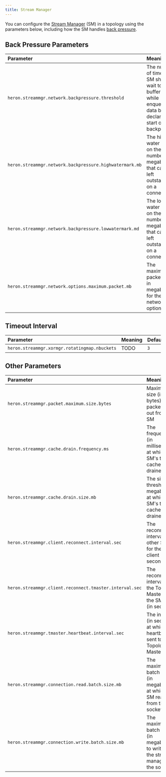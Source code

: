 ```yaml
---
title: Stream Manager
---
```


You can configure the [Stream
Manager](../../../../concepts/architecture#stream-manager) (SM) in a
topology using the parameters below, including how the SM handles [back
pressure](#back-pressure-parameters).

## Back Pressure Parameters

Parameter | Meaning | Default
:-------- |:------- |:-------
`heron.streammgr.network.backpressure.threshold` | The number of times the SM should wait to see a buffer full while enqueueing data before declaring the start of backpressure | `3`
`heron.streammgr.network.backpressure.highwatermark.mb` | The high water mark on the number of megabytes that can be left outstanding on a connection | `50`
`heron.streammgr.network.backpressure.lowwatermark.md` | The low water mark on the number of megabytes that can be left outstanding on a connection | `30`
`heron.streammgr.network.options.maximum.packet.mb` | The maximum packet size, in megabytes, for the SM's network options | `100`

## Timeout Interval

Parameter | Meaning | Default
:-------- |:------- |:-------
`heron.streammgr.xormgr.rotatingmap.nbuckets` | TODO | `3`

## Other Parameters

Parameter | Meaning | Default
:-------- |:------- |:-------
`heron.streammgr.packet.maximum.size.bytes` | Maximum size (in bytes) of packets sent out from the SM | `102400`
`heron.streammgr.cache.drain.frequency.ms` | The frequency (in milliseconds) at which the SM's tuple cache is drained | `10`
`heron.streammgr.cache.drain.size.mb` | The size threshold (in megabytes) at which the SM's tuple cache is drained | `100`
`heron.streammgr.client.reconnect.interval.sec` | The reconnect interval to other SMs for the SM client (in seconds) | `1`
`heron.streammgr.client.reconnect.tmaster.interval.sec` | The reconnect interval to the Topology Master for the SM client (in seconds) | `10`
`heron.streammgr.tmaster.heartbeat.interval.sec` | The interval (in seconds) at which a heartbeat is sent to the Topology Master | `10`
`heron.streammgr.connection.read.batch.size.mb` | The maximum batch size (in megabytes) at which the SM reads from the socket | `1`
`heron.streammgr.connection.write.batch.size.mb` | The maximum batch size (in megabytes) to write by the stream manager to the socket | `1`
